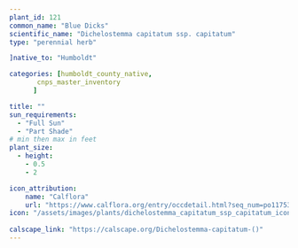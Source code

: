 ```yaml
---
plant_id: 121
common_name: "Blue Dicks"
scientific_name: "Dichelostemma capitatum ssp. capitatum"
type: "perennial herb"

]native_to: "Humboldt"

categories: [humboldt_county_native,
       cnps_master_inventory
      ]

title: ""
sun_requirements:
  - "Full Sun"
  - "Part Shade"
# min then max in feet
plant_size:
  - height: 
    - 0.5
    - 2

icon_attribution: 
    name: "Calflora"
    url: "https://www.calflora.org/entry/occdetail.html?seq_num=po117536" 
icon: "/assets/images/plants/dichelostemma_capitatum_ssp_capitatum_icon.jpg"
 
calscape_link: "https://calscape.org/Dichelostemma-capitatum-()"
---
```






